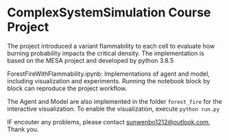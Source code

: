 # ComplexSystemSimulation Course Project

The project introduced a variant flammability to each cell to evaluate how burning probability impacts the critical density.
The implementation is based on the MESA project and developed by python 3.8.5

ForestFireWithFlammability.ipynb:  Implementations of agent and model, including visualization and experiments.
Running the notebook block by block can reproduce the project workflow.

The Agent and Model are also implemented in the folder `forest_fire` for the interactive visualization.
To enable the visualization, execute `python run.py`

IF encouter any problems, please contact sunwenbo1212@outlook.com, Thank you.

